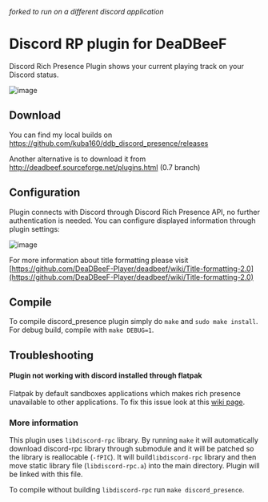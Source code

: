 _forked to run on a different discord application_
# Discord RP plugin for DeaDBeeF 
Discord Rich Presence Plugin shows your current playing track on your Discord status.

![image](https://user-images.githubusercontent.com/6359901/64494663-11f67980-d290-11e9-8b88-8c0f6d011dca.png)

## Download
You can find my local builds on https://github.com/kuba160/ddb_discord_presence/releases

Another alternative is to download it from http://deadbeef.sourceforge.net/plugins.html (0.7 branch)

## Configuration
Plugin connects with Discord through Discord Rich Presence API, no further authentication is needed.
You can configure displayed information through plugin settings:

![image](https://user-images.githubusercontent.com/6359901/37570322-c8a79236-2aee-11e8-875f-ba317ded6b25.png)

For more information about title formatting please visit [https://github.com/DeaDBeeF-Player/deadbeef/wiki/Title-formatting-2.0](https://github.com/DeaDBeeF-Player/deadbeef/wiki/Title-formatting-2.0)


## Compile
To compile discord_presence plugin simply do `make` and `sudo make install`. For debug build, compile with `make DEBUG=1`.

## Troubleshooting

#### Plugin not working with discord installed through flatpak

Flatpak by default sandboxes applications which makes rich presence unavailable to other applications. To fix this issue look at this [wiki page](https://github.com/flathub/com.discordapp.Discord/wiki/Rich-Precense-(discord-rpc)).

### More information
This plugin uses `libdiscord-rpc` library. By running `make` it will automatically download discord-rpc library through submodule and it will be patched so the library is reallocable (`-fPIC`).
It will build`libdiscord-rpc` library and then move static library file (`libdiscord-rpc.a`) into the main directory. Plugin will be linked with this file.

To compile without building `libdiscord-rpc` run `make discord_presence`.



